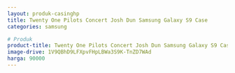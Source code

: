 ```yaml
---
layout: produk-casinghp
title: Twenty One Pilots Concert Josh Dun Samsung Galaxy S9 Case
categories: samsung

# Produk
product-title: Twenty One Pilots Concert Josh Dun Samsung Galaxy S9 Case
image-drive: 1V9QBhD9LFXpvFHpLBWa3S9K-TnZD7WAd
harga: 90000
---
```

